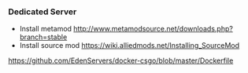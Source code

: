 ### Dedicated Server
- Install metamod http://www.metamodsource.net/downloads.php?branch=stable
- Install source mod https://wiki.alliedmods.net/Installing_SourceMod


https://github.com/EdenServers/docker-csgo/blob/master/Dockerfile